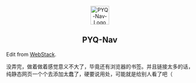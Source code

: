 <p align="center">
    <img alt="PYQ-Nav-Logo" src="https://cdn.jsdelivr.net/gh/peng-yq/Gallery/img/202308111040778.png" height="50">
</p>
<h2 align="center">PYQ-Nav</h2>



Edit from [WebStack](http://webstack.cc/cn/index.html).

没弄完，做着做着感觉意义不大了，毕竟还有浏览器的书签。并且链接太多的话，纯静态网页一个个去添加太蠢了，硬要说用处，可能就是给别人看了吧（
